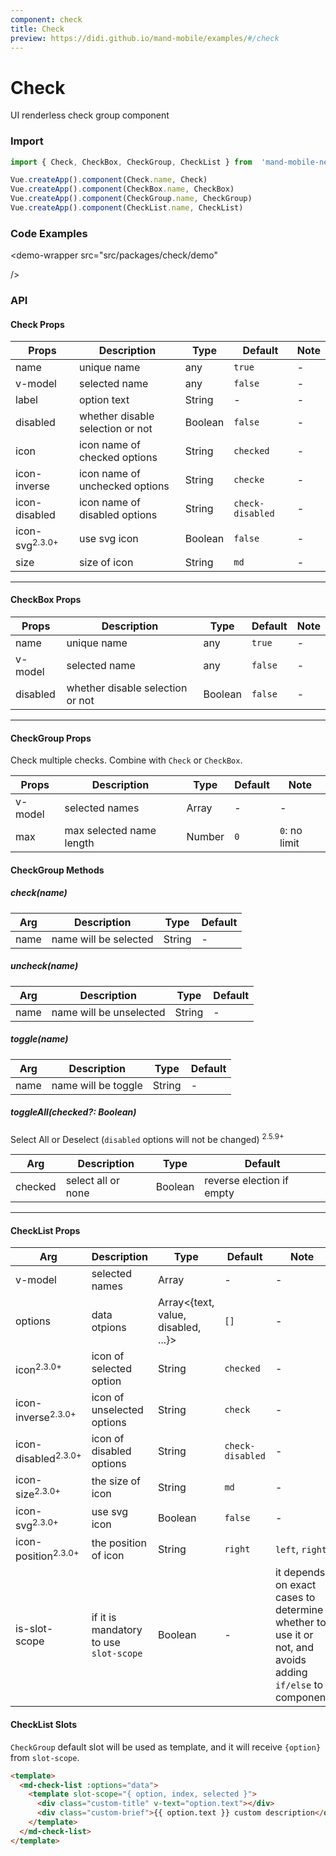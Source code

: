 ```yaml
---
component: check
title: Check
preview: https://didi.github.io/mand-mobile/examples/#/check
---
```


# Check


UI renderless check group component

### Import

```javascript
import { Check, CheckBox, CheckGroup, CheckList } from  'mand-mobile-next'

Vue.createApp().component(Check.name, Check)
Vue.createApp().component(CheckBox.name, CheckBox)
Vue.createApp().component(CheckGroup.name, CheckGroup)
Vue.createApp().component(CheckList.name, CheckList)
```

### Code Examples

<demo-wrapper
  src="src/packages/check/demo"
  
/>



<!-- DEMO -->

### API

#### Check Props
| Props | Description | Type | Default | Note |
|----|-----|------|------|------|
|name|unique name|any|`true`|-|
|v-model|selected name|any|`false`|-|
|label|option text|String|-|-|
|disabled|whether disable selection or not|Boolean|`false`|-|
|icon|icon name of checked options|String|`checked`|-|
|icon-inverse|icon name of unchecked options|String|`checke`|-|
|icon-disabled|icon name of disabled options|String|`check-disabled`|-|
|icon-svg<sup class="version-after">2.3.0+</sup>|use svg icon|Boolean|`false`|-|
|size|size of icon|String|`md`|-|

---

#### CheckBox Props
| Props | Description | Type | Default | Note |
|----|-----|------|------|------|
|name|unique name|any|`true`|-|
|v-model|selected name|any|`false`|-|
|disabled|whether disable selection or not|Boolean|`false`|-|

---

#### CheckGroup Props
Check multiple checks. Combine with `Check` or `CheckBox`.

| Props | Description | Type | Default | Note |
|----|-----|------|------|------|
|v-model|selected names|Array|-|-|
|max|max selected name length|Number|`0`|`0`: no limit|

#### CheckGroup Methods

##### check(name)

| Arg | Description | Type | Default |
|----|-----|------|------|
|name|name will be selected|String|-|

##### uncheck(name)

| Arg | Description | Type | Default |
|----|-----|------|------|
|name|name will be unselected|String|-|

##### toggle(name)

| Arg | Description | Type | Default |
|----|-----|------|------|
|name|name will be toggle|String|-|

##### toggleAll(checked?: Boolean)
Select All or Deselect (`disabled` options will not be changed) <sup class="version-after">2.5.9+</sup>

| Arg | Description | Type | Default |
|----|-----|------|------|
|checked|select all or none|Boolean|reverse election if empty|

---

#### CheckList Props
| Arg | Description | Type | Default | Note |
|----|-----|------|------|------|
|v-model|selected names|Array|-|-|
|options|data otpions|Array<{text, value, disabled, ...}>|`[]`|-|
|icon<sup class="version-after">2.3.0+</sup>|icon of selected option|String|`checked`|-|
|icon-inverse<sup class="version-after">2.3.0+</sup>|icon of unselected options|String|`check`|-|
|icon-disabled<sup class="version-after">2.3.0+</sup>|icon of disabled options|String|`check-disabled`|-|
|icon-size<sup class="version-after">2.3.0+</sup>|the size of icon|String|`md`|-|
|icon-svg<sup class="version-after">2.3.0+</sup>|use svg icon|Boolean|`false`|-|
|icon-position<sup class="version-after">2.3.0+</sup>|the position of icon|String|`right`|`left`, `right`|
|is-slot-scope|if it is mandatory to use `slot-scope`|Boolean|-|it depends on exact cases to determine whether to use it or not, and avoids adding `if/else` to component|

#### CheckList Slots
`CheckGroup` default slot will be used as template, and it will receive `{option}` from `slot-scope`.

```html
<template>
  <md-check-list :options="data">
    <template slot-scope="{ option, index, selected }">
      <div class="custom-title" v-text="option.text"></div>
      <div class="custom-brief">{{ option.text }} custom description</div>
    </template>
  </md-check-list>
</template>
```
